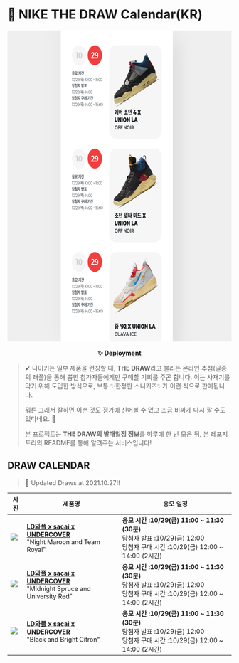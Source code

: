 # 👟 NIKE THE DRAW Calendar(KR)

<div align="center">
  <a href="https://junhoyeo.github.io/NIKE-THE-DRAW-Calendar/">
    <img src="./docs/images/preview.png" alt="Preview image of deployed application" height="700px" width="700px" />
  </a>
</div>

<p align="center">
  <a href="https://junhoyeo.github.io/NIKE-THE-DRAW-Calendar/">
    <strong>✨ Deployment</strong>
  </a>
</p>

> ✔ 나이키는 일부 제품을 런칭할 때, **THE DRAW**라고 불리는 온라인 추첨(일종의 래플)을 통해 뽑힌 참가자들에게만 구매할 기회를 주곤 합니다. 이는 사재기를 막기 위해 도입한 방식으로, 보통 ✨한정판 스니커즈✨가 이런 식으로 판매됩니다.
>
> 뭐튼 그래서 잘하면 이쁜 것도 정가에 신어볼 수 있고 조금 비싸게 다시 팔 수도 있다네요. 🤭
>
> 본 프로젝트는 **THE DRAW의 발매일정 정보**를 하루에 한 번 모은 뒤, 본 레포지토리의 README를 통해 알려주는 서비스입니다!

## DRAW CALENDAR

<!-- DRAW CALENDAR: START -->

> 👟 Updated Draws at 2021.10.27‼️

| 사진 | 제품명 | 응모 일정 |
| --- | ---- | ------- |
| <img src="https://static-breeze.nike.co.kr/kr/ko_kr/cmsstatic/product/DJ4877-600/5be6da91-9874-42d1-a8e4-0ca422887b72_primary.jpg?snkrBrowse" width="256" /> | <a href="https://www.nike.com/kr/launch/t/men/fw/nike-sportswear/DJ4877-600/mlkn83/nike-ldwaffle-su"><strong>LD와플 x sacai x UNDERCOVER</strong><br /></a> "Night Maroon and Team Royal" | <strong>응모 시간 :10/29(금) 11:00 ~ 11:30 (30분)</strong><br />당첨자 발표 :10/29(금) 12:00<br />당첨자 구매 시간 :10/29(금) 12:00 ~ 14:00 (2시간) |
| <img src="https://static-breeze.nike.co.kr/kr/ko_kr/cmsstatic/product/DJ4877-300/c83eb231-2510-44a1-8fc8-39cc431a03b3_primary.jpg?snkrBrowse" width="256" /> | <a href="https://www.nike.com/kr/launch/t/men/fw/nike-sportswear/DJ4877-300/yrkx43/nike-ldwaffle-su"><strong>LD와플 x sacai x UNDERCOVER</strong><br /></a> "Midnight Spruce and University Red" | <strong>응모 시간 :10/29(금) 11:00 ~ 11:30 (30분)</strong><br />당첨자 발표 :10/29(금) 12:00<br />당첨자 구매 시간 :10/29(금) 12:00 ~ 14:00 (2시간) |
| <img src="https://static-breeze.nike.co.kr/kr/ko_kr/cmsstatic/product/DJ4877-001/80a2a66c-6e6a-460e-8be0-9fcee340c421_primary.jpg?snkrBrowse" width="256" /> | <a href="https://www.nike.com/kr/launch/t/men/fw/nike-sportswear/DJ4877-001/ecfh32/nike-ldwaffle-su"><strong>LD와플 x sacai x UNDERCOVER</strong><br /></a> "Black and Bright Citron" | <strong>응모 시간 :10/29(금) 11:00 ~ 11:30 (30분)</strong><br />당첨자 발표 :10/29(금) 12:00<br />당첨자 구매 시간 :10/29(금) 12:00 ~ 14:00 (2시간) |

<!-- DRAW CALENDAR: END -->

